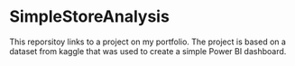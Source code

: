 # SimpleStoreAnalysis
This reporsitoy links to a project on my portfolio. The project is based on a dataset from kaggle that was used to create a simple Power BI dashboard.
